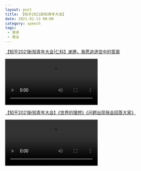 ```yaml
---
layout: post
title: 【知乎2021新知青年大会】
date: 2021-01-13 00:00
category: speech
tags:
 - 演讲
 - 演出
---
```

[【知乎2021新知青年大会\|仁科】谢邀，我愿追逐空中的答案](https://www.zhihu.com/zvideo/1332770198571839488)

<div class="iframe-container">
<video controls class="responsive-iframe" src="https://vdn2.vzuu.com/HD/94b694ba-5591-11eb-bc86-622ef2cb16fc.mp4?disable_local_cache=1&bu=http-com&expiration=1610595391&auth_key=1610595391-0-0-aced9fa8d71170769c0baabbb5dee527&f=mp4&v=bsy"  frameborder="no" allowfullscreen="true"></video>
</div>

[【知乎2021新知青年大会】《世界的理想》《问题出现我会回答大家》](https://www.zhihu.com/zvideo/1332818514046898176)
<div class="iframe-container">
<video controls class="responsive-iframe" src="https://vdn3.vzuu.com/HD/5c52393e-5592-11eb-bc86-622ef2cb16fc.mp4?disable_local_cache=1&bu=http-com&expiration=1610596001&auth_key=1610596001-0-0-f7a08b7ac137c0dd5384d03e64863bd8&f=mp4&v=tx"  frameborder="no" allowfullscreen="true"></video>
